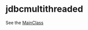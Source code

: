 # jdbcmultithreaded
See the [MainClass](https://github.com/prithwirajbose/jdbcmultithreaded/blob/main/src/main/java/com/tcs/jdbcmultithreaded/MainClass.java)
